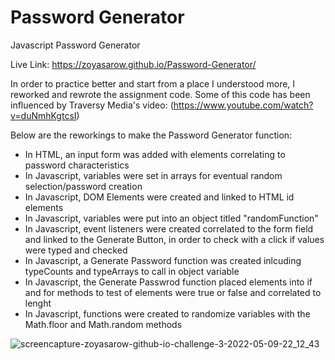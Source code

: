 # Password Generator
Javascript Password Generator 

Live Link: https://zoyasarow.github.io/Password-Generator/

In order to practice better and start from a place I understood more, I reworked and rewrote the assignment code.
Some of this code has been influenced by Traversy Media's video: 
(https://www.youtube.com/watch?v=duNmhKgtcsI)

Below are the reworkings to make the Password Generator function:

  * In HTML, an input form was added with elements correlating to password characteristics
  * In Javascript, variables were set in arrays for eventual random selection/password creation
  * In Javascript, DOM Elements were created and linked to HTML id elements
  * In Javascript, variables were put into an object titled "randomFunction" 
  * In Javascript, event listeners were created correlated to the form field and linked to the Generate Button, in order to check with a click if values were typed and checked
  * In Javascript, a Generate Password function was created inlcuding typeCounts and typeArrays to call in object variable
  * In Javascript, the Generate Passwrod function placed elements into if and for methods to test of elements were true or false and correlated to lenght
  * In Javascript, functions were created to randomize variables with the Math.floor and Math.random methods 
  
![screencapture-zoyasarow-github-io-challenge-3-2022-05-09-22_12_43](https://user-images.githubusercontent.com/101853202/167541286-a2894faf-55bb-4625-87c8-8476bb215d84.png)
